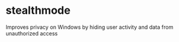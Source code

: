 # stealthmode
 Improves privacy on Windows by hiding user activity and data from unauthorized access
